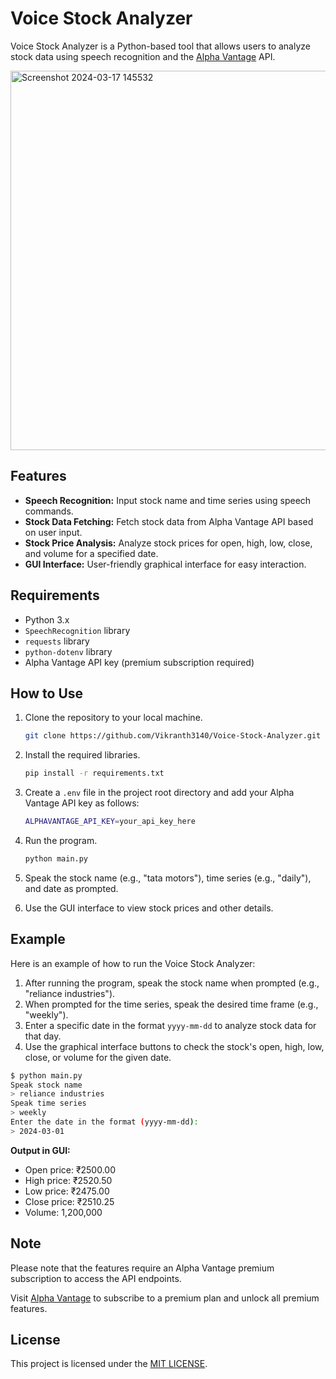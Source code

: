 Voice Stock Analyzer
====================

Voice Stock Analyzer is a Python-based tool that allows users to analyze stock data using speech recognition and the [Alpha Vantage](https://www.alphavantage.co/) API.

<img width="607" alt="Screenshot 2024-03-17 145532" src="https://github.com/Vikranth3140/Voice-Stock-Analyzer/assets/122410275/873d3cc1-804b-493a-b2da-9e36b035902d">

Features
--------

* **Speech Recognition:** Input stock name and time series using speech commands.
* **Stock Data Fetching:** Fetch stock data from Alpha Vantage API based on user input.
* **Stock Price Analysis:** Analyze stock prices for open, high, low, close, and volume for a specified date.
* **GUI Interface:** User-friendly graphical interface for easy interaction.

Requirements
------------

* Python 3.x
* `SpeechRecognition` library
* `requests` library
* `python-dotenv` library
* Alpha Vantage API key (premium subscription required)

How to Use
----------

1. Clone the repository to your local machine.

    ```bash
    git clone https://github.com/Vikranth3140/Voice-Stock-Analyzer.git
    ```

2. Install the required libraries.

    ```bash
    pip install -r requirements.txt
    ```

3. Create a `.env` file in the project root directory and add your Alpha Vantage API key as follows:

    ```bash
    ALPHAVANTAGE_API_KEY=your_api_key_here
    ```

4. Run the program.

    ```bash
    python main.py
    ```

5. Speak the stock name (e.g., "tata motors"), time series (e.g., "daily"), and date as prompted.

6. Use the GUI interface to view stock prices and other details.

Example
-------

Here is an example of how to run the Voice Stock Analyzer:

1. After running the program, speak the stock name when prompted (e.g., "reliance industries").
2. When prompted for the time series, speak the desired time frame (e.g., "weekly").
3. Enter a specific date in the format `yyyy-mm-dd` to analyze stock data for that day.
4. Use the graphical interface buttons to check the stock's open, high, low, close, or volume for the given date.

```bash
$ python main.py
Speak stock name
> reliance industries
Speak time series
> weekly
Enter the date in the format (yyyy-mm-dd): 
> 2024-03-01
```

**Output in GUI:**
- Open price: ₹2500.00
- High price: ₹2520.50
- Low price: ₹2475.00
- Close price: ₹2510.25
- Volume: 1,200,000

Note
----

Please note that the features require an Alpha Vantage premium subscription to access the API endpoints.

Visit [Alpha Vantage](https://www.alphavantage.co/premium/) to subscribe to a premium plan and unlock all premium features.

License
-------

This project is licensed under the [MIT LICENSE](LICENSE).
